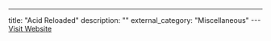 ---
title: "Acid Reloaded"
description: ""
external_category: "Miscellaneous"
---[Visit Website](https://www.hackingarticles.in/hack-acid-reloaded-vm-ctf-challenge/)

